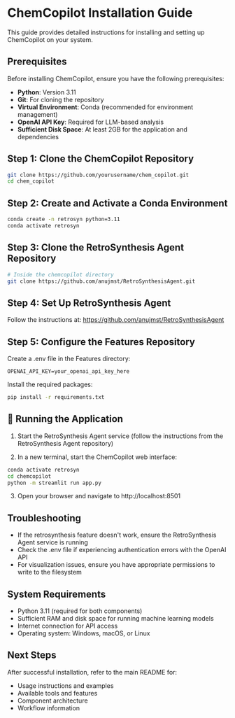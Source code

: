 # ChemCopilot Installation Guide

This guide provides detailed instructions for installing and setting up ChemCopilot on your system.

## Prerequisites

Before installing ChemCopilot, ensure you have the following prerequisites:

- **Python**: Version 3.11
- **Git**: For cloning the repository
- **Virtual Environment**: Conda (recommended for environment management)
- **OpenAI API Key**: Required for LLM-based analysis
- **Sufficient Disk Space**: At least 2GB for the application and dependencies

## Step 1: Clone the ChemCopilot Repository

```bash
git clone https://github.com/yourusername/chem_copilot.git
cd chem_copilot
```

## Step 2: Create and Activate a Conda Environment

```bash
conda create -n retrosyn python=3.11
conda activate retrosyn
```

## Step 3: Clone the RetroSynthesis Agent Repository

```bash
# Inside the chemcopilot directory
git clone https://github.com/anujmst/RetroSynthesisAgent.git
```


## Step 4: Set Up RetroSynthesis Agent

Follow the instructions at: https://github.com/anujmst/RetroSynthesisAgent

## Step 5: Configure the Features Repository

Create a .env file in the Features directory:

```
OPENAI_API_KEY=your_openai_api_key_here
```

Install the required packages:

```bash
pip install -r requirements.txt
```

## 🚀 Running the Application

1. Start the RetroSynthesis Agent service (follow the instructions from the RetroSynthesis Agent repository)

2. In a new terminal, start the ChemCopilot web interface:

```bash
conda activate retrosyn
cd chemcopilot
python -m streamlit run app.py
```

3. Open your browser and navigate to http://localhost:8501

## Troubleshooting

- If the retrosynthesis feature doesn't work, ensure the RetroSynthesis Agent service is running
- Check the .env file if experiencing authentication errors with the OpenAI API
- For visualization issues, ensure you have appropriate permissions to write to the filesystem

## System Requirements

- Python 3.11 (required for both components)
- Sufficient RAM and disk space for running machine learning models
- Internet connection for API access
- Operating system: Windows, macOS, or Linux

## Next Steps

After successful installation, refer to the main README for:

- Usage instructions and examples
- Available tools and features
- Component architecture
- Workflow information
